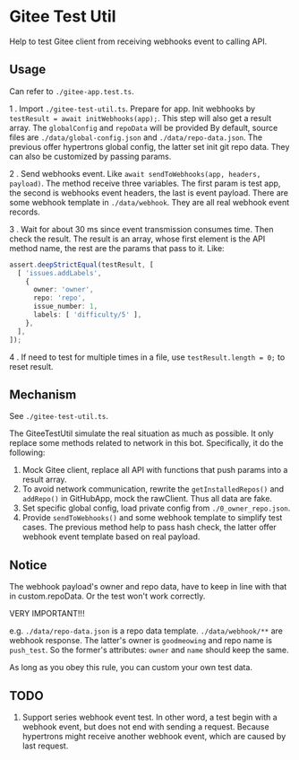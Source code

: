 # Gitee Test Util

Help to test Gitee client from receiving webhooks event to calling API.

## Usage

Can refer to `./gitee-app.test.ts`.

1 . Import `./gitee-test-util.ts`. Prepare for app. Init webhooks by `testResult = await initWebhooks(app);`. This step will also get a result array. The `globalConfig` and `repoData` will be provided By default, source files are `./data/global-config.json` and `./data/repo-data.json`. The previous offer hypertrons global config, the latter set init git repo data. They can also be customized by passing params.

2 . Send webhooks event. Like `await sendToWebhooks(app, headers, payload)`. The method receive three variables. The first param is test app, the second is webhooks event headers, the last is event payload. There are some webhook template in `./data/webhook`. They are all real webhook event records.

3 . Wait for about 30 ms since event transmission consumes time. Then check the result. The result is an array, whose first element is the API method name, the rest are the params that pass to it. Like:

``` ts
assert.deepStrictEqual(testResult, [
  [ 'issues.addLabels',
    {
      owner: 'owner',
      repo: 'repo',
      issue_number: 1,
      labels: [ 'difficulty/5' ],
    },
  ],
]);
```

4 . If need to test for multiple times in a file, use `testResult.length = 0;` to reset result.

## Mechanism

See `./gitee-test-util.ts`.

The GiteeTestUtil simulate the real situation as much as possible. It only replace some methods related to network in this bot. Specifically, it do the following:

1. Mock Gitee client, replace all API with functions that push params into a result array.
2. To avoid network communication, rewrite the `getInstalledRepos()` and `addRepo()` in GitHubApp, mock the rawClient. Thus all data are fake.
3. Set specific global config, load private config from `./0_owner_repo.json`.
4. Provide `sendToWebhooks()` and some webhook template to simplify test cases. The previous method help to pass hash check, the latter offer webhook event template based on real payload.

## Notice

The webhook payload's owner and repo data, have to keep in line with that in custom.repoData. Or the test won't work correctly.

VERY IMPORTANT!!!

e.g. `./data/repo-data.json` is a repo data template. `./data/webhook/**` are webhook response. The latter's owner is `goodmeowing` and repo name is `push_test`. So the former's attributes: `owner` and `name` should keep the same.

As long as you obey this rule, you can custom your own test data.

## TODO

1. Support series webhook event test. In other word, a test begin with a webhook event, but does not end with sending a request. Because hypertrons might receive another webhook event, which are caused by last request.
